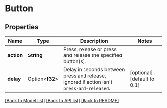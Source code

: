 # Button

## Properties

Name | Type | Description | Notes
------------ | ------------- | ------------- | -------------
**action** | **String** | Press, release or press and release the specified button(s). | 
**delay** | Option<**f32**> | Delay in seconds between press and release, ignored if action isn't `press-and-released`. | [optional][default to 0.1]

[[Back to Model list]](../README.md#documentation-for-models) [[Back to API list]](../README.md#documentation-for-api-endpoints) [[Back to README]](../README.md)


